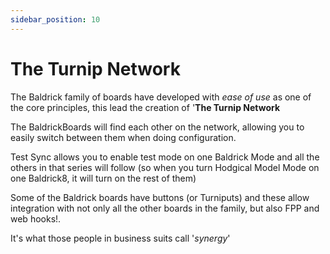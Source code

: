 ```yaml
---
sidebar_position: 10
---
```


# The Turnip Network

The Baldrick family of boards have developed with *ease of use* as one of the core principles, this lead the creation of '**The Turnip Network**

The BaldrickBoards will find each other on the network, allowing you to easily switch between them when doing configuration.

Test Sync allows you to enable test mode on one Baldrick Mode and all the others in that series will follow (so when you turn Hodgical Model Mode on one Baldrick8, it will turn on the rest of them)

Some of the Baldrick boards have buttons (or Turniputs) and these allow integration with not only all the other boards in the family, but also FPP and web hooks!.

It's what those people in business suits call '*synergy*'
